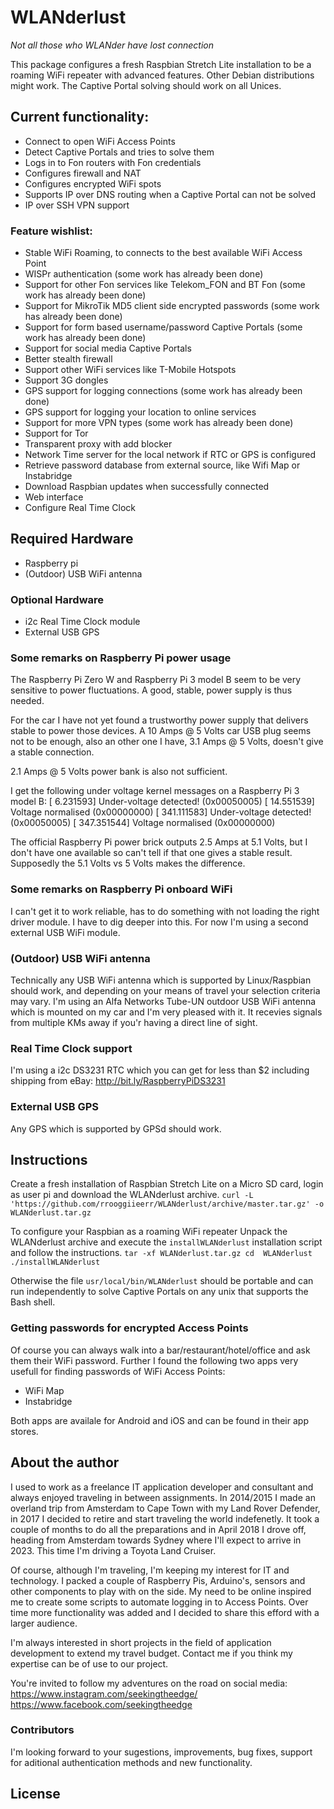 # WLANderlust
*Not all those who WLANder have lost connection*

This package configures a fresh Raspbian Stretch Lite installation to be a
roaming WiFi repeater with advanced features. Other Debian distributions might
work. The Captive Portal solving should work on all Unices.

## Current functionality:
- Connect to open WiFi Access Points
- Detect Captive Portals and tries to solve them
- Logs in to Fon routers with Fon credentials
- Configures firewall and NAT
- Configures encrypted WiFi spots
- Supports IP over DNS routing when a Captive Portal can not be solved
- IP over SSH VPN support

### Feature wishlist:
- Stable WiFi Roaming, to connects to the best available WiFi Access Point
- WISPr authentication (some work has already been done)
- Support for other Fon services like Telekom_FON and BT Fon (some work has already been done)
- Support for MikroTik MD5 client side encrypted passwords (some work has already been done)
- Support for form based username/password Captive Portals (some work has already been done)
- Support for social media Captive Portals
- Better stealth firewall
- Support other WiFi services like T-Mobile Hotspots
- Support 3G dongles
- GPS support for logging connections (some work has already been done)
- GPS support for logging your location to online services
- Support for more VPN types (some work has already been done)
- Support for Tor
- Transparent proxy with add blocker
- Network Time server for the local network if RTC or GPS is configured
- Retrieve password database from external source, like Wifi Map or Instabridge
- Download Raspbian updates when successfully connected
- Web interface
- Configure Real Time Clock

## Required Hardware
- Raspberry pi 
- (Outdoor) USB WiFi antenna

### Optional Hardware
- i2c Real Time Clock module
- External USB GPS

### Some remarks on Raspberry Pi power usage
The Raspberry Pi Zero W and Raspberry Pi 3 model B seem to be very sensitive to
power fluctuations. A good, stable, power supply is thus needed.

For the car I have not yet found a trustworthy power supply that delivers stable
to power those devices. A 10 Amps @ 5 Volts car USB plug seems not to be enough,
also an other one I have, 3.1 Amps @ 5 Volts, doesn't give a stable connection.

2.1 Amps @ 5 Volts power bank is also not sufficient.

I get the following under voltage kernel messages on a Raspberry Pi 3 model B:
[    6.231593] Under-voltage detected! (0x00050005)
[   14.551539] Voltage normalised (0x00000000)
[  341.111583] Under-voltage detected! (0x00050005)
[  347.351544] Voltage normalised (0x00000000)

The official Raspberry Pi power brick outputs 2.5 Amps at 5.1 Volts, but I don't
have one available so can't tell if that one gives a stable result. Supposedly
the 5.1 Volts vs 5 Volts makes the difference.

### Some remarks on Raspberry Pi onboard WiFi
I can't get it to work reliable, has to do something with not loading the right
driver module. I have to dig deeper into this. For now I'm using a second
external USB WiFi module.

### (Outdoor) USB WiFi antenna
Technically any USB WiFi antenna which is supported by Linux/Raspbian should
work, and depending on your means of travel your selection criteria may vary.
I'm using an Alfa Networks Tube-UN outdoor USB WiFi antenna which is mounted on
my car and I'm very pleased with it. It recevies signals from multiple KMs away
if you'r having a direct line of sight.

### Real Time Clock support
I'm using a i2c DS3231 RTC which you can get for less than $2 including shipping
from eBay:
http://bit.ly/RaspberryPiDS3231

### External USB GPS
Any GPS which is supported by GPSd should work.

## Instructions
Create a fresh installation of Raspbian Stretch Lite on a Micro SD card, login
as user pi and download the WLANderlust archive.
`curl -L 'https://github.com/rrooggiieerr/WLANderlust/archive/master.tar.gz' -o WLANderlust.tar.gz`

To configure your Raspbian as a roaming WiFi repeater Unpack the WLANderlust
archive and execute the `installWLANderlust` installation script and follow the
instructions.
`tar -xf WLANderlust.tar.gz
cd  WLANderlust
./installWLANderlust`

Otherwise the file `usr/local/bin/WLANderlust` should be portable and can run
independently to solve Captive Portals on any unix that supports the Bash shell.

### Getting passwords for encrypted Access Points
Of course you can always walk into a bar/restaurant/hotel/office and ask them
their WiFi password. Further I found the following two apps very usefull for
finding passwords of WiFi Access Points:
- WiFi Map
- Instabridge

Both apps are availale for Android and iOS and can be found in their app stores.

## About the author
I used to work as a freelance IT application developer and consultant and
always enjoyed traveling in between assignments. In 2014/2015 I made an overland
trip from Amsterdam to Cape Town with my Land Rover Defender, in 2017 I decided
to retire and start traveling the world indefenetly. It took a couple of months
to do all the preparations and in April 2018 I drove off, heading from Amsterdam
towards Sydney where I'll expect to arrive in 2023. This time I'm driving a
Toyota Land Cruiser.

Of course, although I'm traveling, I'm keeping my interest for IT and
technology. I packed a couple of Raspberry Pis, Arduino's, sensors and other
components to play with on the side. My need to be online inspired me to create
some scripts to automate logging in to Access Points. Over time more
functionality was added and I decided to share this efford with a larger
audience.

I'm always interested in short projects in the field of application development
to extend my travel budget. Contact me if you think my expertise can be of use
to our project.

You're invited to follow my adventures on the road on social media:
https://www.instagram.com/seekingtheedge/
https://www.facebook.com/seekingtheedge

### Contributors
I'm looking forward to your sugestions, improvements, bug fixes, support for
aditional authentication methods and new functionality.

## License
